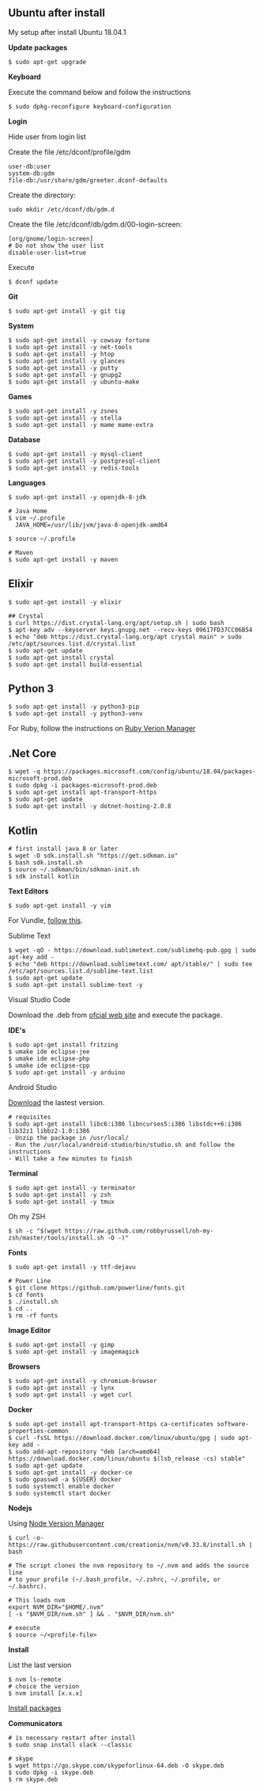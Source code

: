 ## Ubuntu after install
My setup after install Ubuntu 18.04.1

**Update packages**

```
$ sudo apt-get upgrade
```

**Keyboard**

Execute the command below and follow the instructions
```
$ sudo dpkg-reconfigure keyboard-configuration
```

**Login**

Hide user from login list

Create the file /etc/dconf/profile/gdm
```
user-db:user
system-db:gdm
file-db:/usr/share/gdm/greeter.dconf-defaults
```

Create the directory:
```
sudo mkdir /etc/dconf/db/gdm.d
```

Create the file /etc/dconf/db/gdm.d/00-login-screen:
```
[org/gnome/login-screen]
# Do not show the user list
disable-user-list=true
```

Execute
```
$ dconf update
```

**Git**
```
$ sudo apt-get install -y git tig
```

**System**

```
$ sudo apt-get install -y cowsay fortune
$ sudo apt-get install -y net-tools
$ sudo apt-get install -y htop
$ sudo apt-get install -y glances
$ sudo apt-get install -y putty
$ sudo apt-get install -y gnupg2
$ sudo apt-get install -y ubuntu-make
```

**Games**
```
$ sudo apt-get install -y zsnes
$ sudo apt-get install -y stella
$ sudo apt-get install -y mame mame-extra
```

**Database**
```
$ sudo apt-get install -y mysql-client
$ sudo apt-get install -y postgresql-client
$ sudo apt-get install -y redis-tools
```

**Languages**
```
$ sudo apt-get install -y openjdk-8-jdk

# Java Home
$ vim ~/.profile
  JAVA_HOME=/usr/lib/jvm/java-8-openjdk-amd64

$ source ~/.profile

# Maven
$ sudo apt-get install -y maven
```

## Elixir
```
$ sudo apt-get install -y elixir

## Crystal
$ curl https://dist.crystal-lang.org/apt/setup.sh | sudo bash
$ apt-key adv --keyserver keys.gnupg.net --recv-keys 09617FD37CC06B54
$ echo "deb https://dist.crystal-lang.org/apt crystal main" > sudo /etc/apt/sources.list.d/crystal.list
$ sudo apt-get update
$ sudo apt-get install crystal
$ sudo apt-get install build-essential
```

## Python 3
```
$ sudo apt-get install -y python3-pip
$ sudo apt-get install -y python3-venv
```

For Ruby, follow the instructions on [Ruby Verion Manager](https://rvm.io/rvm/install)

## .Net Core
```
$ wget -q https://packages.microsoft.com/config/ubuntu/18.04/packages-microsoft-prod.deb
$ sudo dpkg -i packages-microsoft-prod.deb
$ sudo apt-get install apt-transport-https
$ sudo apt-get update
$ sudo apt-get install -y dotnet-hosting-2.0.8
```

## Kotlin
```
# first install java 8 or later
$ wget -O sdk.install.sh "https://get.sdkman.io"
$ bash sdk.install.sh
$ source ~/.sdkman/bin/sdkman-init.sh 
$ sdk install kotlin
```

**Text Editors**
```
$ sudo apt-get install -y vim
```
For Vundle, [follow this](https://github.com/alismed/vimfiles).


Sublime Text
```
$ wget -qO - https://download.sublimetext.com/sublimehq-pub.gpg | sudo apt-key add -
$ echo "deb https://download.sublimetext.com/ apt/stable/" | sudo tee /etc/apt/sources.list.d/sublime-text.list
$ sudo apt-get update
$ sudo apt-get install sublime-text -y
```

Visual Studio Code

Download the .deb from [ofcial web site](https://code.visualstudio.com/) and execute the package.

**IDE's**
```
$ sudo apt-get install fritzing
$ umake ide eclipse-jee
$ umake ide eclipse-php
$ umake ide eclipse-cpp
$ sudo apt-get install -y arduino

```

Android Studio

[Download](https://developer.android.com/studio/) the lastest version.
```
# requisites
$ sudo apt-get install libc6:i386 libncurses5:i386 libstdc++6:i386 lib32z1 libbz2-1.0:i386
- Unzip the package in /usr/local/
- Run the /usr/local/android-studio/bin/studio.sh and follow the instructions
- Will take a few minutes to finish
```

**Terminal**
```
$ sudo apt-get install -y terminator
$ sudo apt-get install -y zsh
$ sudo apt-get install -y tmux
```
Oh my ZSH
```
$ sh -c "$(wget https://raw.github.com/robbyrussell/oh-my-zsh/master/tools/install.sh -O -)"
```

**Fonts**
```
$ sudo apt-get install -y ttf-dejavu

# Power Line
$ git clone https://github.com/powerline/fonts.git
$ cd fonts
$ ./install.sh
$ cd ..
$ rm -rf fonts
```

**Image Editor**
```
$ sudo apt-get install -y gimp
$ sudo apt-get install -y imagemagick
```

**Browsers**
```
$ sudo apt-get install -y chromium-browser
$ sudo apt-get install -y lynx
$ sudo apt-get install -y wget curl
```

**Docker**
```
$ sudo apt-get install apt-transport-https ca-certificates software-properties-common
$ curl -fsSL https://download.docker.com/linux/ubuntu/gpg | sudo apt-key add -
$ sudo add-apt-repository "deb [arch=amd64] https://download.docker.com/linux/ubuntu $(lsb_release -cs) stable"
$ sudo apt-get update
$ sudo apt-get install -y docker-ce
$ sudo gpasswd -a ${USER} docker
$ sudo systemctl enable docker
$ sudo systemctl start docker
```

**Nodejs**

Using [Node Version Manager](https://github.com/creationix/nvm)
```
$ curl -o- https://raw.githubusercontent.com/creationix/nvm/v0.33.8/install.sh | bash

# The script clones the nvm repository to ~/.nvm and adds the source line 
# to your profile (~/.bash_profile, ~/.zshrc, ~/.profile, or ~/.bashrc).

# This loads nvm
export NVM_DIR="$HOME/.nvm"
[ -s "$NVM_DIR/nvm.sh" ] && . "$NVM_DIR/nvm.sh" 

# execute
$ source ~/<profile-file>
```

**Install**

List the last version
```
$ nvm ls-remote
# choice the version
$ nvm install [x.x.x]
```

[Install packages](https://github.com/alismed/npm-package-install)


**Communicators**
```
# is necessary restart after install
$ sudo snap install slack --classic

# skype
$ wget https://go.skype.com/skypeforlinux-64.deb -O skype.deb
$ sudo dpkg -i skype.deb
$ rm skype.deb
```
